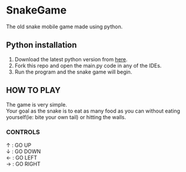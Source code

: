 # SnakeGame
The old snake mobile game made using python.

## Python installation
1. Download the latest python version from [here](https://www.python.org/downloads/).
2. Fork this repo and open the main.py code in any of the IDEs.
3. Run the program and the snake game will begin.

## HOW TO PLAY
The game is very simple.\
Your goal as the snake is to eat as many food as you can without eating yourself(ie: bite your own tail) or hitting the walls.
### CONTROLS
↑ : GO UP\
↓ : GO DOWN\
← : GO LEFT\
→ : GO RIGHT 
